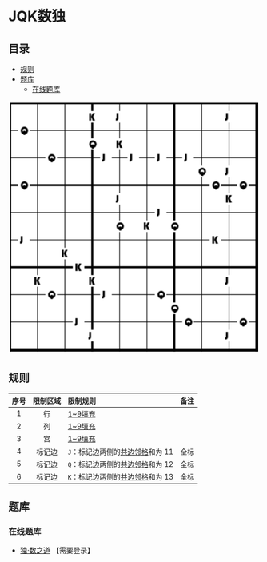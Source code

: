 # JQK数独
<!-- START doctoc generated TOC please keep comment here to allow auto update -->
<!-- DON'T EDIT THIS SECTION, INSTEAD RE-RUN doctoc TO UPDATE -->
## 目录

- [规则](#%E8%A7%84%E5%88%99)
- [题库](#%E9%A2%98%E5%BA%93)
  - [在线题库](#%E5%9C%A8%E7%BA%BF%E9%A2%98%E5%BA%93)

<!-- END doctoc generated TOC please keep comment here to allow auto update -->

![题](../../../../../images/sudoku/JQK数独.png)

## 规则

| 序号  | 限制区域 | 限制规则                  | 备注  |
|:---:|:----:|:----------------------|:---:|
|  1  |  行   | [1~9填充]               |     |
|  2  |  列   | [1~9填充]               |     |
|  3  |  宫   | [1~9填充]               |     |
|  4  | 标记边  | `J`：标记边两侧的[共边邻格]和为 11 | 全标  |
|  5  | 标记边  | `Q`：标记边两侧的[共边邻格]和为 12 | 全标  |
|  6  | 标记边  | `K`：标记边两侧的[共边邻格]和为 13 | 全标  |

## 题库

### 在线题库

- [独·数之道](http://www.sudokufans.org.cn/lx/game.index.php?type=jqk) 【需要登录】

[1~9填充]: ../../../../../rules/rules.md#1to9填充

[共边邻格]: ../../../../../rules/rules.md#共边邻格
